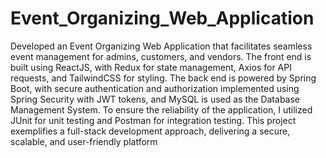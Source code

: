 # Event_Organizing_Web_Application
Developed an Event Organizing Web Application that facilitates seamless event management for admins, customers, and vendors. The front end is built using ReactJS, with Redux for state management, Axios for API requests, and TailwindCSS for styling. The back end is powered by Spring Boot, with secure authentication and authorization implemented using Spring Security with JWT tokens, and MySQL is used as the Database Management System. To ensure the reliability of the application, I utilized JUnit for unit testing and Postman for integration testing. This project exemplifies a full-stack development approach, delivering a secure, scalable, and user-friendly platform
